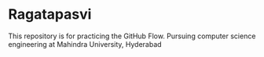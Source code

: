 # Ragatapasvi
This repository is for practicing the GitHub Flow.
Pursuing computer science engineering at Mahindra University, Hyderabad
